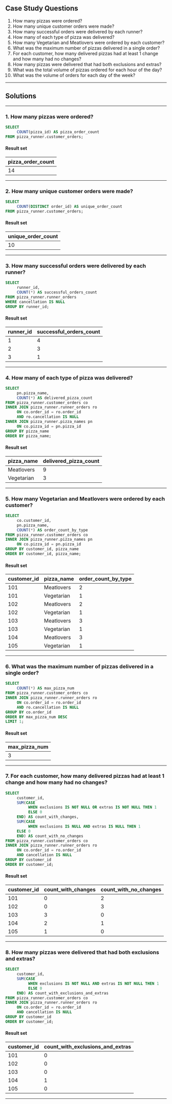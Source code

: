 ## Case Study Questions

1. How many pizzas were ordered?
2. How many unique customer orders were made?
3. How many successful orders were delivered by each runner?
4. How many of each type of pizza was delivered?
5. How many Vegetarian and Meatlovers were ordered by each customer?
6. What was the maximum number of pizzas delivered in a single order?
7. For each customer, how many delivered pizzas had at least 1 change and how many had no changes?
8. How many pizzas were delivered that had both exclusions and extras?
9. What was the total volume of pizzas ordered for each hour of the day?
10. What was the volume of orders for each day of the week?

---

## Solutions

---

### 1. How many pizzas were ordered?

```sql
SELECT
     COUNT(pizza_id) AS pizza_order_count
FROM pizza_runner.customer_orders;
```
#### Result set

| pizza_order_count |
| ----------------- |
| 14                |

---

### 2. How many unique customer orders were made?

```sql
SELECT
     COUNT(DISTINCT order_id) AS unique_order_count
FROM pizza_runner.customer_orders;
```
#### Result set

| unique_order_count |
| ------------------ |
| 10                 |

---

### 3. How many successful orders were delivered by each runner?

```sql
SELECT
     runner_id,
     COUNT(*) AS successful_orders_count
FROM pizza_runner.runner_orders
WHERE cancellation IS NULL
GROUP BY runner_id;
```

#### Result set

| runner_id | successful_orders_count |
| --------- | ----------------------- |
| 1         | 4                       |
| 2         | 3                       |
| 3         | 1                       |

---

### 4. How many of each type of pizza was delivered?

```sql
SELECT
     pn.pizza_name,
     COUNT(*) AS delivered_pizza_count
FROM pizza_runner.customer_orders co
INNER JOIN pizza_runner.runner_orders ro
     ON co.order_id = ro.order_id
     AND ro.cancellation IS NULL
INNER JOIN pizza_runner.pizza_names pn
     ON co.pizza_id = pn.pizza_id
GROUP BY pizza_name
ORDER BY pizza_name;
```

#### Result set

| pizza_name | delivered_pizza_count |
| ---------- | --------------------- |
| Meatlovers | 9                     |
| Vegetarian | 3                     |

---

### 5. How many Vegetarian and Meatlovers were ordered by each customer?

```sql
SELECT
     co.customer_id,
     pn.pizza_name,
     COUNT(*) AS order_count_by_type
FROM pizza_runner.customer_orders co
INNER JOIN pizza_runner.pizza_names pn
     ON co.pizza_id = pn.pizza_id
GROUP BY customer_id, pizza_name
ORDER BY customer_id, pizza_name;
```
#### Result set

| customer_id | pizza_name | order_count_by_type |
| ----------- | ---------- | ------------------- |
| 101         | Meatlovers | 2                   |
| 101         | Vegetarian | 1                   |
| 102         | Meatlovers | 2                   |
| 102         | Vegetarian | 1                   |
| 103         | Meatlovers | 3                   |
| 103         | Vegetarian | 1                   |
| 104         | Meatlovers | 3                   |
| 105         | Vegetarian | 1                   |

---

### 6. What was the maximum number of pizzas delivered in a single order?

```sql
SELECT
     COUNT(*) AS max_pizza_num
FROM pizza_runner.customer_orders co
INNER JOIN pizza_runner.runner_orders ro
     ON co.order_id = ro.order_id
     AND ro.cancellation IS NULL
GROUP BY co.order_id
ORDER BY max_pizza_num DESC
LIMIT 1;
```
#### Result set

| max_pizza_num |
| ------------- |
| 3             |

---

### 7. For each customer, how many delivered pizzas had at least 1 change and how many had no changes?

```sql
SELECT
     customer_id,
     SUM(CASE
          WHEN exclusions IS NOT NULL OR extras IS NOT NULL THEN 1
          ELSE 0
     END) AS count_with_changes,
     SUM(CASE
          WHEN exclusions IS NULL AND extras IS NULL THEN 1
     ELSE 0
     END) AS count_with_no_changes
FROM pizza_runner.customer_orders co
INNER JOIN pizza_runner.runner_orders ro
     ON co.order_id = ro.order_id
     AND cancellation IS NULL
GROUP BY customer_id
ORDER BY customer_id;
```
#### Result set

| customer_id | count_with_changes | count_with_no_changes |
| ----------- | ------------------ | --------------------- |
| 101         | 0                  | 2                     |
| 102         | 0                  | 3                     |
| 103         | 3                  | 0                     |
| 104         | 2                  | 1                     |
| 105         | 1                  | 0                     |

---

### 8. How many pizzas were delivered that had both exclusions and extras?

```sql
SELECT
     customer_id,
     SUM(CASE
          WHEN exclusions IS NOT NULL AND extras IS NOT NULL THEN 1
          ELSE 0
     END) AS count_with_exclusions_and_extras
FROM pizza_runner.customer_orders co
INNER JOIN pizza_runner.runner_orders ro
     ON co.order_id = ro.order_id
     AND cancellation IS NULL
GROUP BY customer_id
ORDER BY customer_id;
```
#### Result set

| customer_id | count_with_exclusions_and_extras |
| ----------- | -------------------------------- |
| 101         | 0                                |
| 102         | 0                                |
| 103         | 0                                |
| 104         | 1                                |
| 105         | 0                                |

---

